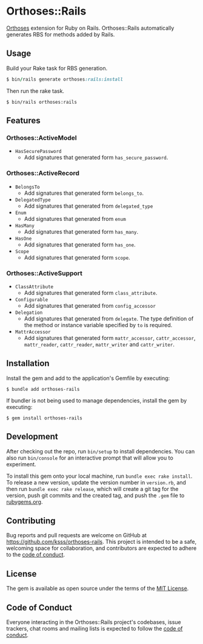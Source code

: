 # Orthoses::Rails

[Orthoses](https://github.com/ksss/orthoses) extension for Ruby on Rails.
Orthoses::Rails automatically generates RBS for methods added by Rails.

## Usage

Build your Rake task for RBS generation.

```rb
$ bin/rails generate orthoses:rails:install
```

Then run the rake task.

```
$ bin/rails orthoses:rails
```

## Features

### Orthoses::ActiveModel

- `HasSecurePassword`
  - Add signatures that generated form `has_secure_password`.

### Orthoses::ActiveRecord

- `BelongsTo`
  - Add signatures that generated form `belongs_to`.
- `DelegatedType`
  - Add signatures that generated from `delegated_type`
- `Enum`
  - Add signatures that generated from `enum`
- `HasMany`
  - Add signatures that generated form `has_many`.
- `HasOne`
  - Add signatures that generated form `has_one`.
- `Scope`
  - Add signatures that generated form `scope`.

### Orthoses::ActiveSupport

- `ClassAttribute`
  - Add signatures that generated form `class_attribute`.
- `Configurable`
  - Add signatures that generated from `config_accessor`
- `Delegation`
  - Add signatures that generated from `delegate`. The type definition of the method or instance variable specified by `to` is required.
- `MattrAccessor`
  - Add signatures that generated form `mattr_accessor`, `cattr_accessor`, `mattr_reader`, `cattr_reader`, `mattr_writer` and `cattr_writer`.

## Installation

Install the gem and add to the application's Gemfile by executing:

    $ bundle add orthoses-rails

If bundler is not being used to manage dependencies, install the gem by executing:

    $ gem install orthoses-rails

## Development

After checking out the repo, run `bin/setup` to install dependencies. You can also run `bin/console` for an interactive prompt that will allow you to experiment.

To install this gem onto your local machine, run `bundle exec rake install`. To release a new version, update the version number in `version.rb`, and then run `bundle exec rake release`, which will create a git tag for the version, push git commits and the created tag, and push the `.gem` file to [rubygems.org](https://rubygems.org).

## Contributing

Bug reports and pull requests are welcome on GitHub at https://github.com/ksss/orthoses-rails. This project is intended to be a safe, welcoming space for collaboration, and contributors are expected to adhere to the [code of conduct](https://github.com/ksss/orthoses-rails/blob/main/CODE_OF_CONDUCT.md).

## License

The gem is available as open source under the terms of the [MIT License](https://opensource.org/licenses/MIT).

## Code of Conduct

Everyone interacting in the Orthoses::Rails project's codebases, issue trackers, chat rooms and mailing lists is expected to follow the [code of conduct](https://github.com/ksss/orthoses-rails/blob/main/CODE_OF_CONDUCT.md).
